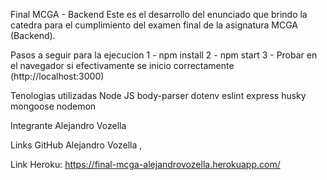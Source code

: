 Final MCGA - Backend
Este es el desarrollo del enunciado que brindo la catedra para el cumplimiento del examen final de la asignatura MCGA (Backend).

Pasos a seguir para la ejecucion
1 - npm install 2 - npm start 3 - Probar en el navegador si efectivamente se inicio correctamente (http://localhost:3000)

Tenologias utilizadas
Node JS body-parser dotenv eslint express husky mongoose nodemon

Integrante
Alejandro Vozella

Links GitHub
Alejandro Vozella ,

Link Heroku:
https://final-mcga-alejandrovozella.herokuapp.com/
